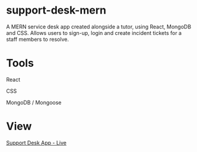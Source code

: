 # support-desk-mern

A MERN service desk app created alongside a tutor, using React, MongoDB and CSS. Allows users to sign-up, login and create incident tickets for a staff members to resolve.

# Tools

React

CSS

MongoDB / Mongoose

# View

[Support Desk App - Live](https://wojtalewicz-support-desk.herokuapp.com/)
